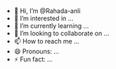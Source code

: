 - 👋 Hi, I’m @Rahada-anli
- 👀 I’m interested in ...
- 🌱 I’m currently learning ...
- 💞️ I’m looking to collaborate on ...
- 📫 How to reach me ...
- 😄 Pronouns: ...
- ⚡ Fun fact: ...

<!---
Rahada-anli/Rahada-anli is a ✨ special ✨ repository because its `README.md` (this file) appears on your GitHub profile.
You can click the Preview link to take a look at your changes.
--->
